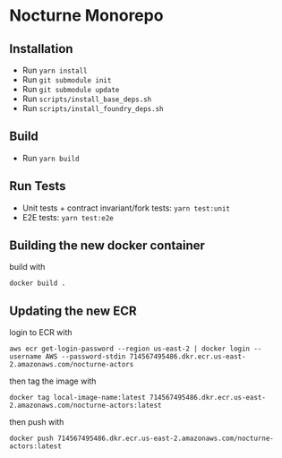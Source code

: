 # Nocturne Monorepo

## Installation

- Run `yarn install`
- Run `git submodule init`
- Run `git submodule update`
- Run `scripts/install_base_deps.sh`
- Run `scripts/install_foundry_deps.sh`

## Build

- Run `yarn build`

## Run Tests

- Unit tests + contract invariant/fork tests: `yarn test:unit`
- E2E tests: `yarn test:e2e`

## Building the new docker container

build with 

```
docker build .
```

## Updating the new ECR

login to ECR with 

```
aws ecr get-login-password --region us-east-2 | docker login --username AWS --password-stdin 714567495486.dkr.ecr.us-east-2.amazonaws.com/nocturne-actors
```

then tag the image with 

```
docker tag local-image-name:latest 714567495486.dkr.ecr.us-east-2.amazonaws.com/nocturne-actors:latest
```

then push with 

```
docker push 714567495486.dkr.ecr.us-east-2.amazonaws.com/nocturne-actors:latest
```